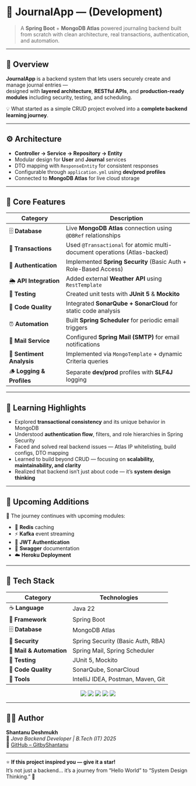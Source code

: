 # 📝 JournalApp — (Development)

> A **Spring Boot** + **MongoDB Atlas** powered journaling backend built from scratch with clean architecture, real transactions, authentication, and automation.

---

## 📖 Overview

**JournalApp** is a backend system that lets users securely create and manage journal entries —  
designed with **layered architecture**, **RESTful APIs**, and **production-ready modules** including security, testing, and scheduling.

💡 What started as a simple CRUD project evolved into a **complete backend learning journey**.

---

## ⚙️ Architecture  

- **Controller → Service → Repository → Entity**
- Modular design for **User** and **Journal** services
- DTO mapping with `ResponseEntity` for consistent responses
- Configurable through `application.yml` using **dev/prod profiles**
- Connected to **MongoDB Atlas** for live cloud storage

---

## 🧩 Core Features

| Category | Description |
|-----------|-------------|
| 🗄️ **Database** | Live **MongoDB Atlas** connection using `@DBRef` relationships |
| 🔁 **Transactions** | Used `@Transactional` for atomic multi-document operations (Atlas-backed) |
| 🔐 **Authentication** | Implemented **Spring Security** (Basic Auth + Role-Based Access) |
| 🌦️ **API Integration** | Added external **Weather API** using `RestTemplate` |
| 🧪 **Testing** | Created unit tests with **JUnit 5** & **Mockito** |
| 🧹 **Code Quality** | Integrated **SonarQube + SonarCloud** for static code analysis |
| ⏰ **Automation** | Built **Spring Scheduler** for periodic email triggers |
| 📧 **Mail Service** | Configured **Spring Mail (SMTP)** for email notifications |
| 💬 **Sentiment Analysis** | Implemented via `MongoTemplate` + dynamic Criteria queries |
| 🪵 **Logging & Profiles** | Separate **dev/prod** profiles with **SLF4J** logging |

---

## 🧠 Learning Highlights

- Explored **transactional consistency** and its unique behavior in MongoDB
- Understood **authentication flow**, filters, and role hierarchies in Spring Security
- Faced and solved real backend issues — Atlas IP whitelisting, build configs, DTO mapping
- Learned to build beyond CRUD — focusing on **scalability, maintainability, and clarity**
- Realized that backend isn’t just about code — it’s **system design thinking**

---

## 🔮 Upcoming Additions

🚧 The journey continues with upcoming modules:

- 🧰 **Redis** caching
- ⚡ **Kafka** event streaming
- 🔑 **JWT Authentication**
- 📘 **Swagger** documentation
- ☁️ **Heroku Deployment**

---

## 🧰 Tech Stack

| Category | Technologies                       |
|-----------|------------------------------------|
| ☕ **Language** | Java 22                            |
| 🧱 **Framework** | Spring Boot                        |
| 🗄️ **Database** | MongoDB Atlas                      |
| 🔐 **Security** | Spring Security (Basic Auth, RBA)  |
| 📧 **Mail & Automation** | Spring Mail, Spring Scheduler      |
| 🧪 **Testing** | JUnit 5, Mockito                   |
| 🧹 **Code Quality** | SonarQube, SonarCloud              |
| 🧰 **Tools** | IntelliJ IDEA, Postman, Maven, Git |

<p align="center">
  <img src="https://img.shields.io/badge/Java-22-007396?logo=openjdk&logoColor=white"/>
  <img src="https://img.shields.io/badge/Spring_Boot-2.7.x-6DB33F?logo=springboot&logoColor=white"/>
  <img src="https://img.shields.io/badge/MongoDB-Atlas-47A248?logo=mongodb&logoColor=white"/>
  <img src="https://img.shields.io/badge/SonarQube-Integrated-4E9BCD?logo=sonarqube&logoColor=white"/>
  <img src="https://img.shields.io/badge/Postman-Tested-orange?logo=postman&logoColor=white"/>
</p>

---

## 🧑‍💻 Author

**Shantanu Deshmukh**  
🎯 *Java Backend Developer | B.Tech (IT) 2025*  
🔗 [GitHub – GitbyShantanu](https://github.com/GitbyShantanu)

---

⭐ **If this project inspired you — give it a star!**  
It’s not just a backend… it’s a journey from “Hello World” to “System Design Thinking.” 🌟
